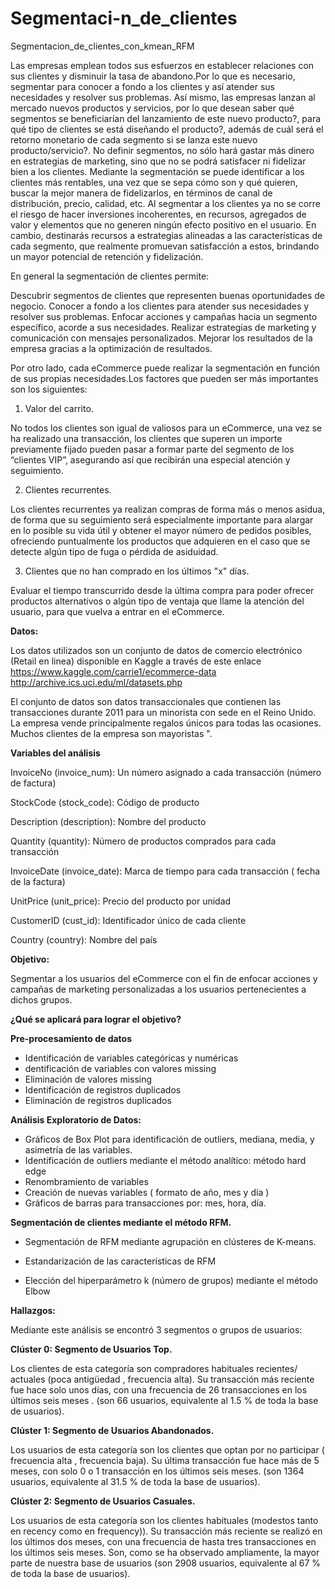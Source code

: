 # Segmentaci-n_de_clientes
Segmentacion_de_clientes_con_kmean_RFM


Las empresas emplean todos sus esfuerzos en establecer relaciones con sus clientes  y  disminuir la tasa  de abandono.Por lo que es necesario, segmentar para conocer a fondo a los clientes y así atender sus necesidades y resolver sus problemas. Así mismo, las empresas lanzan al mercado nuevos productos y servicios, por lo que desean saber qué segmentos se beneficiarían del lanzamiento de este nuevo producto?, para qué tipo de clientes se está diseñando el producto?, además de cuál será el retorno monetario de cada segmento si se lanza este nuevo producto/servicio?.
No definir segmentos, no sólo hará gastar más dinero en estrategias de marketing, sino que no se podrá satisfacer ni fidelizar bien a los clientes. Mediante la segmentación se puede identificar a los clientes más rentables, una vez que se sepa cómo son y qué quieren, buscar la mejor manera de fidelizarlos, en términos de canal de distribución, precio, calidad, etc. Al segmentar a los clientes ya no se corre el riesgo de hacer inversiones incoherentes, en recursos, agregados de valor y elementos que no generen ningún efecto positivo en el usuario. En cambio, destinarás recursos a estrategias alineadas a las características de cada segmento, que realmente promuevan satisfacción a estos, brindando un mayor potencial de retención y fidelización.



En general la segmentación de clientes permite:

Descubrir segmentos de clientes que representen buenas oportunidades de negocio.
Conocer a fondo a los clientes para atender sus necesidades y resolver sus problemas.
Enfocar acciones y campañas hacia un segmento  específico, acorde a sus necesidades.
Realizar estrategias de marketing y comunicación con mensajes personalizados.
Mejorar los resultados de la empresa gracias a la optimización de resultados.



Por otro lado, cada eCommerce puede realizar la segmentación en función de sus propias necesidades.Los factores que pueden ser más importantes son los siguientes:

1. Valor del carrito.

No todos los clientes son igual de valiosos para un eCommerce, una vez se ha realizado una transacción, los clientes que superen un importe previamente fijado pueden pasar a formar parte del segmento de los “clientes VIP”, asegurando así que recibirán una especial atención y seguimiento.

2.  Clientes recurrentes.

Los clientes recurrentes ya realizan compras de forma más o menos asidua, de forma que su seguimiento será especialmente importante para alargar en lo posible su vida útil y obtener el mayor número de pedidos posibles, ofreciendo puntualmente los productos que adquieren en el caso que se detecte algún tipo de fuga o pérdida de asiduidad.


3. Clientes que no han comprado en los últimos "x" días.


Evaluar el tiempo transcurrido desde la última compra para poder ofrecer productos alternativos o algún tipo de ventaja que llame la atención del usuario, para que vuelva a entrar en el eCommerce.


**Datos:**


Los datos utilizados son un conjunto de datos de comercio electrónico (Retail en linea) disponible en Kaggle a través de este enlace  https://www.kaggle.com/carrie1/ecommerce-data  http://archive.ics.uci.edu/ml/datasets.php


El conjunto de datos son datos transaccionales que contienen las transacciones durante 2011 para un minorista con sede en el Reino Unido. La empresa vende principalmente regalos únicos para todas las ocasiones. Muchos clientes de la empresa son mayoristas ".


**Variables del análisis**


InvoiceNo (invoice_num): Un número asignado a cada transacción (número de factura)

StockCode (stock_code): Código de producto

Description (description): Nombre del producto

Quantity (quantity): Número de productos comprados para cada transacción

InvoiceDate (invoice_date): Marca de tiempo para cada transacción ( fecha de la factura)

UnitPrice (unit_price): Precio del producto por unidad

CustomerID (cust_id): Identificador único de cada cliente

Country (country): Nombre del país

**Objetivo:**

Segmentar a los usuarios del eCommerce con el fin de enfocar acciones y campañas de marketing personalizadas a los usuarios pertenecientes a dichos grupos.

 **¿Qué se aplicará para lograr el objetivo?**

**Pre-procesamiento de datos**

-  Identificación de variables categóricas y numéricas
-  dentificación de variables con valores missing
- 	Eliminación de valores missing
- 	Identificación de registros duplicados
- 	Eliminación de registros duplicados

**Análisis Exploratorio de Datos:**

- 	Gráficos de Box Plot para identificación de outliers, mediana, media, y asimetría de las variables.
- 	Identificación de outliers mediante el método analítico: método hard edge
- 	Renombramiento de variables
- 	Creación de nuevas variables ( formato de año, mes y día )
- 	Gráficos de barras para transacciones por: mes, hora, día.

**Segmentación de clientes mediante el método RFM.**

- Segmentación de RFM mediante agrupación en clústeres de K-means.

- Estandarización de las características de RFM
 
- Elección del hiperparámetro k (número de grupos) mediante el método Elbow 


**Hallazgos:**


Mediante este análisis se encontró 3 segmentos o grupos de usuarios:


**Clúster 0: Segmento de Usuarios Top.**

Los clientes de esta categoría son compradores habituales recientes/ actuales (poca antigüedad , frecuencia alta). Su transacción más reciente fue hace solo unos días, con una frecuencia de 26 transacciones en los últimos seis meses . (son 66 usuarios, equivalente al 1.5 % de toda la base de usuarios).

**Clúster 1: Segmento de Usuarios Abandonados.**


Los usuarios de esta categoría son los clientes que optan por no participar ( frecuencia alta , frecuencia baja). Su última transacción fue hace más de 5 meses, con solo 0 o 1 transacción en los últimos seis meses. (son 1364 usuarios, equivalente al 31.5 % de toda la base de usuarios).


**Clúster 2: Segmento de Usuarios Casuales.**

Los usuarios de esta categoría son los clientes habituales (modestos tanto en recency como en frequency)). Su transacción más reciente se realizó en los últimos dos meses, con una frecuencia de hasta tres transacciones en los últimos seis meses. Son, como se ha observado ampliamente, la mayor parte de nuestra base de usuarios (son 2908 usuarios, equivalente al 67 % de toda la base de usuarios).











